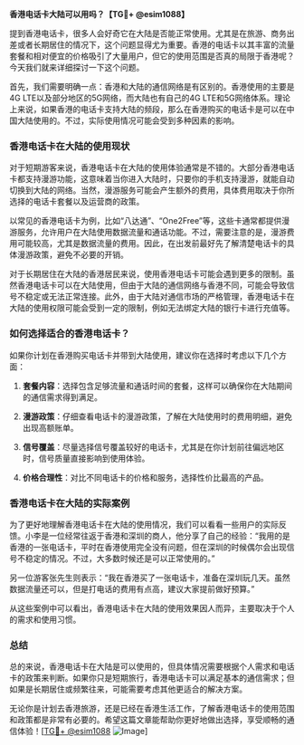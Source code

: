 **香港电话卡大陆可以用吗？【TG💪+ @esim1088】**

提到香港电话卡，很多人会好奇它在大陆是否能正常使用。尤其是在旅游、商务出差或者长期居住的情况下，这个问题显得尤为重要。香港的电话卡以其丰富的流量套餐和相对便宜的价格吸引了大量用户，但它的使用范围是否真的局限于香港呢？今天我们就来详细探讨一下这个问题。

首先，我们需要明确一点：香港和大陆的通信网络是有区别的。香港使用的主要是4G LTE以及部分地区的5G网络，而大陆也有自己的4G LTE和5G网络体系。理论上来说，如果香港的电话卡支持大陆的频段，那么在香港购买的电话卡是可以在中国大陆使用的。不过，实际使用情况可能会受到多种因素的影响。

### 香港电话卡在大陆的使用现状

对于短期游客来说，香港电话卡在大陆的使用体验通常是不错的。大部分香港电话卡都支持漫游功能，这意味着当你进入大陆时，只要你的手机支持漫游，就能自动切换到大陆的网络。当然，漫游服务可能会产生额外的费用，具体费用取决于你所选择的电话卡套餐以及运营商的政策。

以常见的香港电话卡为例，比如“八达通”、“One2Free”等，这些卡通常都提供漫游服务，允许用户在大陆使用数据流量和通话功能。不过，需要注意的是，漫游费用可能较高，尤其是数据流量的费用。因此，在出发前最好先了解清楚电话卡的具体漫游政策，避免不必要的开销。

对于长期居住在大陆的香港居民来说，使用香港电话卡可能会遇到更多的限制。虽然香港电话卡可以在大陆使用，但由于大陆的通信网络与香港不同，可能会导致信号不稳定或无法正常连接。此外，由于大陆对通信市场的严格管理，香港电话卡在大陆的使用权限可能会受到一定的限制，例如无法绑定大陆的银行卡进行充值等。

### 如何选择适合的香港电话卡？

如果你计划在香港购买电话卡并带到大陆使用，建议你在选择时考虑以下几个方面：

1. **套餐内容**：选择包含足够流量和通话时间的套餐，这样可以确保你在大陆期间的通信需求得到满足。
   
2. **漫游政策**：仔细查看电话卡的漫游政策，了解在大陆使用时的费用明细，避免出现高额账单。

3. **信号覆盖**：尽量选择信号覆盖较好的电话卡，尤其是在你计划前往偏远地区时，信号质量直接影响到使用体验。

4. **价格合理性**：对比不同电话卡的价格和服务，选择性价比最高的产品。

### 香港电话卡在大陆的实际案例

为了更好地理解香港电话卡在大陆的使用情况，我们可以看看一些用户的实际反馈。小李是一位经常往返于香港和深圳的商人，他分享了自己的经验：“我用的是香港的一张电话卡，平时在香港使用完全没有问题，但在深圳的时候偶尔会出现信号不稳定的情况。不过，大多数时候还是可以正常使用的。”

另一位游客张先生则表示：“我在香港买了一张电话卡，准备在深圳玩几天。虽然数据流量还可以，但是打电话的费用有点高，建议大家提前做好预算。”

从这些案例中可以看出，香港电话卡在大陆的使用效果因人而异，主要取决于个人的需求和使用习惯。

### 总结

总的来说，香港电话卡在大陆是可以使用的，但具体情况需要根据个人需求和电话卡的政策来判断。如果你只是短期旅行，香港电话卡可以满足基本的通信需求；但如果是长期居住或频繁往来，可能需要考虑其他更适合的解决方案。

无论你是计划去香港旅游，还是已经在香港生活工作，了解香港电话卡的使用范围和政策都是非常有必要的。希望这篇文章能帮助你更好地做出选择，享受顺畅的通信体验！[[TG💪+ @esim1088](https://t.me/s/esim1088) ![Image](https://i.postimg.cc/4NQfJmqS/Snipaste-2025-05-13-00-14-12.png)]
